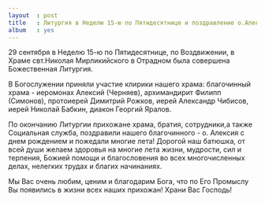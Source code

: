 ```yaml
---
layout  : post
title   : Литургия в Неделю 15-ю по Пятидесятнице и поздравление о.Алексия 
album   : yes
---
```


29 сентября в Неделю 15-ю по Пятидесятнице, по Воздвижении, в Храме свт.Николая Мирликийского в Отрадном была совершена Божественная Литургия.

В Богослужении приняли участие клирики нашего храма: благочинный храма - иеромонах Алексий (Черняев), архимандирит Филипп (Симонов), протоиерей Димитрий Рожков, иерей Александр Чибисов, иерей Николай Бабкин, диакон Георгий Яралов.

По окончанию Литургии прихожане храма, братия, сотрудники,а также Социальная служба, поздравили нашего благочинного - о. Алексия с днем рождением и пожедали многие лета! Дорогой наш батюшка, от всей души желаем здоровья на многие лета жизни, мудрости, сил и терпения, Божией помощи и благословения во всех многочисленных делах, нелегких трудах и благих начинаниях.

Мы Вас очень любим, ценим и благодарим Бога, что по Его Промыслу Вы появились  в жизни всех наших прихожан! Храни  Вас Господь!
